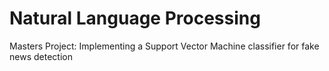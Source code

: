 # Natural Language Processing
Masters Project: Implementing a Support Vector Machine classifier for fake news detection
